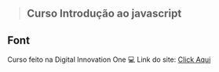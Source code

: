 >## Curso Introdução ao javascript

## Font
Curso feito na Digital Innovation One
:computer: Link do site: [Click Aqui](https://digitalinnovation.one/)

